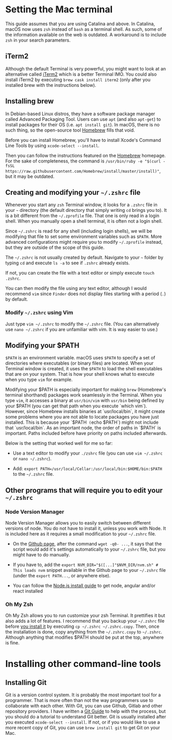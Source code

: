 # Setting the Mac terminal

This guide assumes that you are using Catalina and above. In Catalina, macOS now uses `zsh` instead of `bash` as a terminal shell. As such, some of the information available on the web is outdated. A workaround is to include `zsh` in your search parameters.

## iTerm2

Although the default Terminal is very powerful, you might want to look at an alternative called [iTerm2](https://iterm2.com/features.html) which is a better Terminal IMO. You could also install iTerm2 by executing `brew cask install iterm2` (only after you installed brew with the instructions below).

## Installing brew

In Debian-based Linux distros, they have a software package manager called Advanced Packaging Tool. Users can use `apt` (and also `apt-get`) to install packages for their OS (i.e. `apt install git`). In macOS, there is no such thing, so the open-source tool [Homebrew](https://brew.sh/) fills that void.

Before you can install Homebrew, you'll have to install Xcode's Command Line Tools by using `xcode-select --install`.

Then you can follow the instructions featured on the [Homebrew](https://brew.sh/) homepage. For the sake of completeness, the command is `/usr/bin/ruby -e "$(curl -fsSL https://raw.githubusercontent.com/Homebrew/install/master/install)"`, but it may be outdated.

## Creating and modifying your `~/.zshrc` file

Whenever you start any `zsh` Terminal window, it looks for a `.zshrc` file in your `~` directory (the default directory that simply writing `cd` brings you to). It is a bit different from the `~/.zprofile` file. That one is only read in a login shell. When you manually open a shell terminal, it is often not a login shell.

Since `~/.zshrc` is read for any shell (including login shells), we will be modifying that file to set some environment variables such as `$PATH`. More advanced configurations might require you to modify `~/.zprofile` instead, but they are outside of the scope of this guide.

The `~/.zshrc` is not usually created by default. Navigate to your `~` folder by typing `cd` and execute `ls -a` to see if `.zshrc` already exists.

If not, you can create the file with a  text editor or simply execute `touch .zshrc`.

You can then modify the file using any text editor, although I would recommend `vim` since `Finder` does not display files starting with a period (`.`) by default.

### Modify `~/.zshrc` using Vim

Just type `vim ~/.zshrc` to modify the `~/.zshrc` file. (You can alternatively use `nano ~/.zshrc` if you are unfamiliar with vim. It is way easier to use.)

## Modifying your $PATH

`$PATH` is an environment variable. macOS uses `$PATH` to specify a set of directories where executables (or binary files) are located. When your Terminal window is created, it uses the `$PATH` to load the shell executables that are on your system. That is how your shell knows what to execute when you type `vim` for example.

Modifying your $PATH is especially important for making `brew` (Homebrew's terminal shorthand) packages work seamlessly in the Terminal. When you type `vim`, it accesses a binary at `usr/bin/vim` with `usr/bin` being defined by your $PATH (you can get that path when you execute `which vim`). However, since Homebrew installs binaries at `usr/local/bin`, it might create some problems where you are not able to locate packages you have just installed. This is because your `$PATH` (`echo $PATH`) might not include that `usr/local/bin`. As an important node, the order of paths in `$PATH` is important. Paths included before have priority on paths included afterwards.

Below is the setting that worked well for me so far:

* Use a text editor to modify your `./zshrc` file (you can use `vim ~/.zshrc` or `nano ~/.zshrc`).

* Add: `export PATH=/usr/local/Cellar:/usr/local/bin:$HOME/bin:$PATH` to the `~/.zshrc` file.

## Other programs that will require you to edit your `~/.zshrc`

### Node Version Manager

Node Version Manager allows you to easily switch between different versions of node. You do not have to install it, unless you work with Node. It is included here as it requires a small modification to your `~/.zshrc` file.

* On the [Github page]((https://github.com/nvm-sh/nvm)), after the command `wget -q0- ...`, it says that the script would add it's settings automatically to your `~/.zshrc` file, but you might have to do manually.

* If you have to, add the `export NVM_DIR="$([...]"$NVM_DIR/nvm.sh" # This loads nvm` snippet available in the Github page to your `~/.zshrc` file (under the `export PATH...`, or anywhere else).

* You can follow the [Node.js install guide](node-js-installation.md) to get node, angular and/or react installed

### Oh My Zsh

Oh My Zsh allows you to run customize your zsh Terminal. It prettifies it but also adds a lot of features. I recommend that you backup your `~/.zshrc` file before [you install it](https://github.com/ohmyzsh/ohmyzsh) by executing `cp ~/.zshrc ~/.zshrc.copy`. Then, once the installation is done, copy anything from the `~/.zshrc.copy` to `~/.zshrc`. Although anything that modifies $PATH should be put at the top, anywhere is fine.

# Installing other command-line tools

## Installing Git

Git is a version control system. It is probably the most important tool for a programmer. That is more often than not the way programmers use to collaborate with each other. With Git, you can use Github, Gitlab and other repository providers. I have written a [Git Guide](git-guide.md) to help with the process, but you should do a tutorial to understand Git better. Git is usually installed after you executed `xcode-select --install`. If not, or if you would like to use a more recent copy of Git, you can use `brew install git` to get Git on your Mac.